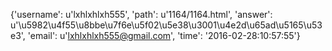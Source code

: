 {'username': u'lxhlxhlxh555', 'path': u'1164/1164.html', 'answer': u'\u5982\u4f55\u8bbe\u7f6e\u5f02\u5e38\u3001\u4e2d\u65ad\u5165\u53e3', 'email': u'lxhlxhlxh555@gmail.com', 'time': '2016-02-28:10:57:55'}